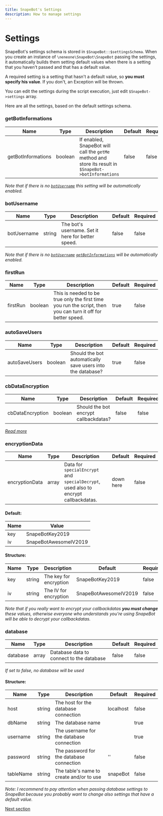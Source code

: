 ```yaml
---
title: SnapeBot's Settings
description: How to manage settings
---
```

# Settings

SnapeBot's settings schema is stored in `$SnapeBot::$settingsSchema`. When you create an instance of `\neneone\SnapeBot\SnapeBot` passing the settings, it automatically builds them setting default values when there is a setting that you haven't passed and that has a default value.

A required setting is a setting that hasn't a default value, so **you must specify his value**. If you don't, an Exception will be thrown.

You can edit the settings during the script execution, just edit `$SnapeBot->settings` array.

Here are all the settings, based on the default settings schema.

### getBotInformations

| Name | Type | Description | Default | Required |
|------|------|-------------|---------|----------|
|getBotInformations|boolean|If enabled, SnapeBot will call the `getMe` method and store its result in `$SnapeBot->botInformations`|false|false|

_Note that if there is no [`botUsername`](#botusername) this setting will be automatically enabled._


### botUsername

| Name | Type | Description | Default | Required |
|------|------|-------------|---------|----------|
|botUsername|string|The bot's username. Set it here for better speed.|false|false|

_Note that if there is no [`botUsername`](#botusername) [`getBotInformations`](#getbotinformations) will be automatically enabled._


### firstRun

| Name | Type | Description | Default | Required |
|------|------|-------------|---------|----------|
|firstRun|boolean|This is needed to be true only the first time you run the script, then you can turn it off for better speed.|true|false|


### autoSaveUsers

| Name | Type | Description | Default | Required |
|------|------|-------------|---------|----------|
|autoSaveUsers|boolean|Should the bot automatically save users into the database?|true|false|


### cbDataEncryption

| Name | Type | Description | Default | Required |
|------|------|-------------|---------|----------|
|cbDataEncryption|boolean|Should the bot encrypt callbackdatas?|false|false|

_[Read more](advanced/callbackDataEncryption.md)_


### encryptionData

| Name | Type | Description | Default | Required |
|------|------|-------------|---------|----------|
|encryptionData|array|Data for `specialEncrypt` and `specialDecrypt`, used also to encrypt callbackdatas.|down here|false|

#### Default:

| Name | Value |
|------|-------|
|key|SnapeBotKey2019|
|iv|SnapeBotAwesomeIV2019|

#### Structure:

| Name | Type | Description | Default | Required |
|------|------|-------------|---------|----------|
|key|string|The key for encryption|SnapeBotKey2019|false|
|iv|string|The IV for encryption|SnapeBotAwesomeIV2019|false|

_Note that if you really want to encrypt your callbackdatas **you must change** these values, otherwise everyone who understands you're using SnapeBot will be able to decrypt your callbackdatas._


### database

| Name | Type | Description | Default | Required |
|------|------|-------------|---------|----------|
|database|array|Database data to connect to the database|false|false|

_If set to false, no database will be used_

#### Structure:

| Name | Type | Description | Default | Required |
|------|------|-------------|---------|----------|
|host|string|The host for the database connection|localhost|false|
|dbName|string|The database name||true|
|username|string|The username for the database connection||true|
|password|string|The password for the database connection|''|false|
|tableName|string|The table's name to create and/or to use|snapeBot|false|

_Note: I recommend to pay attention when passing database settings to SnapeBot because you probably want to change also settings that have a default value._

[Next section](how_to_use.md)
